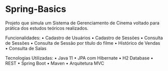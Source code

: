# Spring-Basics
Projeto que simula um Sistema de Gerenciamento de Cinema voltado para prática dos estudos teóricos realizados.

Funcionalidades: 
• Cadastro de Usuários
• Cadastro de Sessões
• Consulta de Sessões
• Consulta de Sessão por título do filme
• Histórico de Vendas
• Consulta de Salas

Tecnologias Utilizadas: 
• Java 11
• JPA com Hibernate
• H2 Database
• REST
• Spring Boot
• Maven
• Arquitetura MVC
